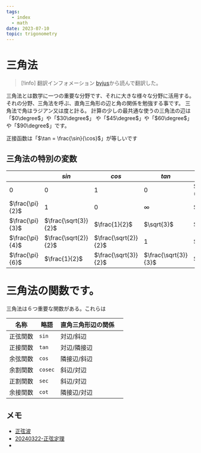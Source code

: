 ```yaml
---
tags:
  - index
  - math
date: 2023-07-10
topic: trigonometry
---
```


# 三角法

> [!info] 翻訳インフォメーション
> [byjus](https://byjus.com/maths/trigonometry/#Trigonometry%20Definition)から読んで翻訳した。

三角法とは数学に一つの重要な分野です、それに大きな様々な分野に活用する。
それの分野、三角法を呼ぶ、直角三角形の辺と角の関係を勉強する事です。
三角法で角はラジアン又は度と計る。
計算の少しの最共通な使うの三角法の辺は「$0\degree$」や「$30\degree$」
や「$45\degree$」や「$60\degree$」
や「$90\degree$」です。

正接函数は「$\tan = \frac{\sin}{\cos}$」が等しいです

## 三角法の特別の変数

|                 | $sin$                | $cos$                | $tan$                | $deg$                     |     |
| --------------- | -------------------- | -------------------- | -------------------- | ------------------------- | --- |
| $0$             | $0$                  | $1$                  | $0$                  | $0\degree$ ($180\degree$) |     |
| $\frac{\pi}{2}$ | $1$                  | $0$                  | $\infty$             | $90\degree$               |     |
| $\frac{\pi}{3}$ | $\frac{\sqrt{3}}{2}$ | $\frac{1}{2}$        | $\sqrt{3}$           | $60\degree$               |     |
| $\frac{\pi}{4}$ | $\frac{\sqrt{2}}{2}$ | $\frac{\sqrt{2}}{2}$ | $1$                  | $45\degree$               |     |
| $\frac{\pi}{6}$ | $\frac{1}{2}$        | $\frac{\sqrt{3}}{2}$ | $\frac{\sqrt{3}}{3}$ | $90\degree$               |     |

# 三角法の関数です。

三角法は６つ重要な関数がある。これらは

| 名称   | 略語      | 直角三角形辺の関係 |     |
| ---- | ------- | --------- | --- |
| 正弦関数 | `sin`   | 対辺/斜辺     |     |
| 正接関数 | `tan`   | 対辺/隣接辺    |     |
| 余弦関数 | `cos`   | 隣接辺/斜辺    |     |
| 余割関数 | `cosec` | 斜辺/対辺     |     |
| 正割関数 | `sec`   | 斜辺/対辺     |     |
| 余接関数 | `cot`   | 隣接辺/対辺    |     |

## メモ

- [正弦波](正弦波.md)
- [20240322-正弦定理](正弦定理.md)
- 